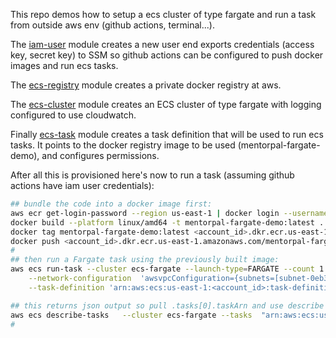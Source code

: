 This repo demos how to setup a ecs cluster of type fargate and run a task from outside aws env (github actions, terminal...).

The [iam-user](./1-iam-user-github-actions/terragrunt.hcl) module creates a new user end exports credentials
(access key, secret key) to SSM so github actions can be configured to push docker images and run ecs tasks.

The [ecs-registry](./2-docker-registry/terragrunt.hcl) module creates a private docker registry at aws.

The [ecs-cluster](./3-ecs-cluster/terragrunt.hcl) module creates an ECS cluster of type fargate with logging configured to use cloudwatch.

Finally [ecs-task](./4-ecs-backend-task/terragrunt.hcl) module creates a task definition that will be used to run ecs tasks. It points to the docker registry image to be used (mentorpal-fargate-demo), and configures permissions. 

After all this is provisioned here's now to run a task (assuming github actions have iam user credentials):

```bash
## bundle the code into a docker image first:
aws ecr get-login-password --region us-east-1 | docker login --username AWS --password-stdin <account_id>.dkr.ecr.us-east-1.amazonaws.com
docker build --platform linux/amd64 -t mentorpal-fargate-demo:latest .
docker tag mentorpal-fargate-demo:latest <account_id>.dkr.ecr.us-east-1.amazonaws.com/mentorpal-fargate-demo:latest
docker push <account_id>.dkr.ecr.us-east-1.amazonaws.com/mentorpal-fargate-demo:latest
#
## then run a Fargate task using the previously built image:
aws ecs run-task --cluster ecs-fargate --launch-type=FARGATE --count 1 --output text --region us-east-1 --color off \
    --network-configuration  'awsvpcConfiguration={subnets=[subnet-0eb3d5f8662f7bfe6,subnet-0c886204fed17aed1],securityGroups=[sg-08469b5e43ec16569]}' \
    --task-definition 'arn:aws:ecs:us-east-1:<account_id>:task-definition/mentorpal-fargate-demo:1'

## this returns json output so pull .tasks[0].taskArn and use describe to poll for results:
aws ecs describe-tasks   --cluster ecs-fargate --tasks  "arn:aws:ecs:us-east-1:<account_id>:task/ecs-fargate/2b0875aebd2c4d6398403ae939e7572b"
# 

```